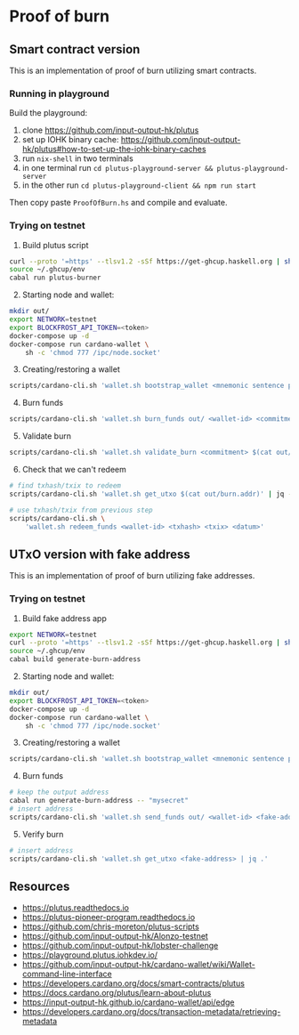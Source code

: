 # Proof of burn

## Smart contract version

This is an implementation of proof of burn utilizing smart contracts.

### Running in playground

Build the playground:

1. clone https://github.com/input-output-hk/plutus
2. set up IOHK binary cache: https://github.com/input-output-hk/plutus#how-to-set-up-the-iohk-binary-caches
3. run `nix-shell` in two terminals
4. in one terminal run `cd plutus-playground-server && plutus-playground-server`
5. in the other run `cd plutus-playground-client && npm run start`

Then copy paste `ProofOfBurn.hs` and compile and evaluate.

### Trying on testnet

1. Build plutus script

```sh
curl --proto '=https' --tlsv1.2 -sSf https://get-ghcup.haskell.org | sh
source ~/.ghcup/env
cabal run plutus-burner
```

2. Starting node and wallet:

```sh
mkdir out/
export NETWORK=testnet
export BLOCKFROST_API_TOKEN=<token>
docker-compose up -d
docker-compose run cardano-wallet \
	sh -c 'chmod 777 /ipc/node.socket'
```

3. Creating/restoring a wallet

```sh
scripts/cardano-cli.sh 'wallet.sh bootstrap_wallet <mnemonic sentence phrase> <password>'
```

4. Burn funds

```sh
scripts/cardano-cli.sh 'wallet.sh burn_funds out/ <wallet-id> <commitment> <amount>'
```

5. Validate burn

```sh
scripts/cardano-cli.sh 'wallet.sh validate_burn <commitment> $(cat out/burn.addr)'
```

6. Check that we can't redeem

```sh
# find txhash/txix to redeem
scripts/cardano-cli.sh 'wallet.sh get_utxo $(cat out/burn.addr)' | jq -r .

# use txhash/txix from previous step
scripts/cardano-cli.sh \
	'wallet.sh redeem_funds <wallet-id> <txhash> <txix> <datum>'
```

## UTxO version with fake address

This is an implementation of proof of burn utilizing fake addresses.

### Trying on testnet

1. Build fake address app

```sh
export NETWORK=testnet
curl --proto '=https' --tlsv1.2 -sSf https://get-ghcup.haskell.org | sh
source ~/.ghcup/env
cabal build generate-burn-address
```

2. Starting node and wallet:

```sh
mkdir out/
export BLOCKFROST_API_TOKEN=<token>
docker-compose up -d
docker-compose run cardano-wallet \
	sh -c 'chmod 777 /ipc/node.socket'
```

3. Creating/restoring a wallet

```sh
scripts/cardano-cli.sh 'wallet.sh bootstrap_wallet <mnemonic sentence phrase> <password>'
```

4. Burn funds

```sh
# keep the output address
cabal run generate-burn-address -- "mysecret"
# insert address
scripts/cardano-cli.sh 'wallet.sh send_funds out/ <wallet-id> <fake-address> <amount>'
```

5. Verify burn

```sh
# insert address
scripts/cardano-cli.sh 'wallet.sh get_utxo <fake-address> | jq .'
```

## Resources

* https://plutus.readthedocs.io
* https://plutus-pioneer-program.readthedocs.io
* https://github.com/chris-moreton/plutus-scripts
* https://github.com/input-output-hk/Alonzo-testnet
* https://github.com/input-output-hk/lobster-challenge
* https://playground.plutus.iohkdev.io/
* https://github.com/input-output-hk/cardano-wallet/wiki/Wallet-command-line-interface
* https://developers.cardano.org/docs/smart-contracts/plutus
* https://docs.cardano.org/plutus/learn-about-plutus
* https://input-output-hk.github.io/cardano-wallet/api/edge
* https://developers.cardano.org/docs/transaction-metadata/retrieving-metadata
